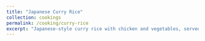```yaml
---
title: "Japanese Curry Rice"
collection: cookings
permalink: /cooking/curry-rice
excerpt: "Japanese-style curry rice with chicken and vegetables, served over steamed rice.<br/><img src='/images/curry_rice.jpg' alt='curry rice'>"
---
```


